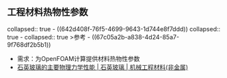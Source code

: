 ## 工程材料热物性参数
collapsed:: true
	- ((642d408f-76f5-4699-9643-1d744e8f7ddd))
	  collapsed:: true
		- collapsed:: true
		  >参考
			- ((67c05a2b-a838-4d24-85a7-9f768df2b5b1))
- 需求：为OpenFOAM计算提供材料热物性参数
- [石英玻璃的主要物理力学性能 | 石英玻璃 | 机械工程材料(非金属)](https://www.mechtool.cn/nonmetalmaterial/nonmetalmaterial_quartzglass.html)